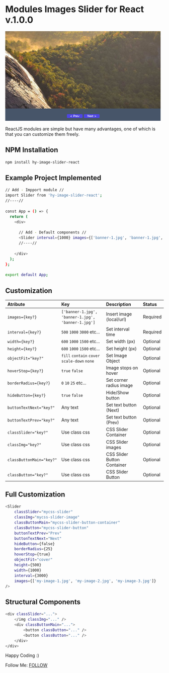 # Modules Images Slider for React v.1.0.0

<img src="./Screenshot.png"/>

ReactJS modules are simple but have many advantages, one of which is that you can customize them freely.

## NPM Installation

```sh
npm install hy-image-slider-react
```

## Example Project Implemented

```sh
// Add - Impport module //
import Slider from 'hy-image-slider-react';
//----//

const App = () => {
  return (
    <div>
    
      // Add - Default components //
      <Slider interval={1000} images={['banner-1.jpg', 'banner-1.jpg', 'banner-1.jpg']}/>
      //----//
      
    </div>
  );
};

export default App;
```

## Customization

| Atribute | Key | Description | Status |
|:--------------------------|:-----------|:-----------|:-----------|
| `images={key?}`           |`['banner-1.jpg', 'banner-1.jpg', 'banner-1.jpg']` |Insert image (local/url)                   |Required
| `interval={key?}`         |`500` `1000` `3000` etc...                         |Set interval time              |Required
| `width={key?}`            |`600` `1000` `1500` etc...                         |Set width (px)                 |Optional
| `height={key?}`           |`600` `1000` `1500` etc...                         |Set height (px)                |Optional
| `objectFit="key?"`        |`fill` `contain` `cover` `scale-down` `none`       |Set Image Object               |Optional
| `hoverStop={key?}`        |`true` `false`                                     |Image stops on hover           |Optional
| `borderRadius={key?}`     |`0` `10` `25` etc...                               |Set corner radius image        |Optional
| `hideButton={key?}`       |`true` `false`                                     |Hide/Show button               |Optional
| `buttonTextNext="key?"`   |Any text                                           |Set text button (Next)         |Optional
| `buttonTextPrev="key?"`   |Any text                                           |Set text button (Prev)         |Optional
| `classSlider="key?"`      |Use class css                                      |CSS Slider Container           |Optional
| `classImg="key?"`         |Use class css                                      |CSS Slider images              |Optional
| `classButtonMain="key?"`  |Use class css                                      |CSS Slider Button Container    |Optional
| `classButton="key?"`      |Use class css                                      |CSS Slider Button              |Optional


## Full Customization

```sh
<Slider 
    classSlider="mycss-slider" 
    classImg="mycss-slider-image" 
    classButtonMain="mycss-slider-button-container"
    classButton="mycss-slider-button" 
    buttonTextPrev="Prev" 
    buttonTextNext="Next"
    hideButton={false}
    borderRadius={25}
    hoverStop={true}
    objectFit="cover"
    height={500}
    width={1000}
    interval={3000}
    images={['my-image-1.jpg', 'my-image-2.jpg', 'my-image-3.jpg']}
/>
```

## Structural Components
```sh
<div classSlider="...">
    </img classImg="..." />
    <div classButtonMain="...">
        <button classButton="..." />
        <button classButton="..." />
    </div>
</div>

```



Happy Coding :)
<p>Follow Me: <a href="https://hy-tech.my.id/">FOLLOW</a></p>
